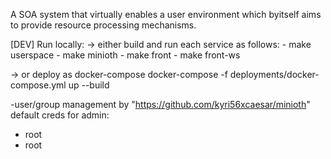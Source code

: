 A SOA system that virtually enables a user environment which byitself aims to provide resource processing mechanisms.



[DEV]
Run locally:
-> either build and run each service as follows:
    - make userspace
    - make minioth
    - make front
    - make front-ws

-> or deploy as docker-compose 
    docker-compose -f deployments/docker-compose.yml up --build


-user/group management by "https://github.com/kyri56xcaesar/minioth"
default creds for admin: 
- root
- root
